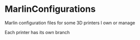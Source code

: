 # MarlinConfigurations
Marlin configuration files for some 3D printers I own or manage

Each printer has its own branch
